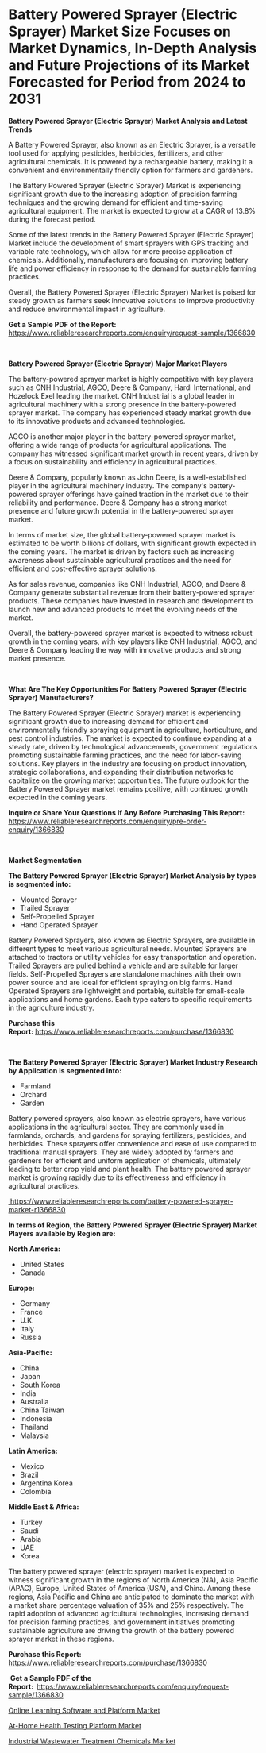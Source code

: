 <p><h1>Battery Powered Sprayer (Electric Sprayer) Market Size Focuses on Market Dynamics, In-Depth Analysis and Future Projections of its Market Forecasted for Period from 2024 to 2031</h1></p><p><strong>Battery Powered Sprayer (Electric Sprayer) Market Analysis and Latest Trends</strong></p>
<p><p>A Battery Powered Sprayer, also known as an Electric Sprayer, is a versatile tool used for applying pesticides, herbicides, fertilizers, and other agricultural chemicals. It is powered by a rechargeable battery, making it a convenient and environmentally friendly option for farmers and gardeners.</p><p>The Battery Powered Sprayer (Electric Sprayer) Market is experiencing significant growth due to the increasing adoption of precision farming techniques and the growing demand for efficient and time-saving agricultural equipment. The market is expected to grow at a CAGR of 13.8% during the forecast period.</p><p>Some of the latest trends in the Battery Powered Sprayer (Electric Sprayer) Market include the development of smart sprayers with GPS tracking and variable rate technology, which allow for more precise application of chemicals. Additionally, manufacturers are focusing on improving battery life and power efficiency in response to the demand for sustainable farming practices.</p><p>Overall, the Battery Powered Sprayer (Electric Sprayer) Market is poised for steady growth as farmers seek innovative solutions to improve productivity and reduce environmental impact in agriculture.</p></p>
<p><strong>Get a Sample PDF of the Report:&nbsp;</strong> <a href="https://www.reliableresearchreports.com/enquiry/request-sample/1366830">https://www.reliableresearchreports.com/enquiry/request-sample/1366830</a></p>
<p>&nbsp;</p>
<p><strong>Battery Powered Sprayer (Electric Sprayer) Major Market Players</strong></p>
<p><p>The battery-powered sprayer market is highly competitive with key players such as CNH Industrial, AGCO, Deere & Company, Hardi International, and Hozelock Exel leading the market. CNH Industrial is a global leader in agricultural machinery with a strong presence in the battery-powered sprayer market. The company has experienced steady market growth due to its innovative products and advanced technologies.</p><p>AGCO is another major player in the battery-powered sprayer market, offering a wide range of products for agricultural applications. The company has witnessed significant market growth in recent years, driven by a focus on sustainability and efficiency in agricultural practices.</p><p>Deere & Company, popularly known as John Deere, is a well-established player in the agricultural machinery industry. The company's battery-powered sprayer offerings have gained traction in the market due to their reliability and performance. Deere & Company has a strong market presence and future growth potential in the battery-powered sprayer market.</p><p>In terms of market size, the global battery-powered sprayer market is estimated to be worth billions of dollars, with significant growth expected in the coming years. The market is driven by factors such as increasing awareness about sustainable agricultural practices and the need for efficient and cost-effective sprayer solutions.</p><p>As for sales revenue, companies like CNH Industrial, AGCO, and Deere & Company generate substantial revenue from their battery-powered sprayer products. These companies have invested in research and development to launch new and advanced products to meet the evolving needs of the market.</p><p>Overall, the battery-powered sprayer market is expected to witness robust growth in the coming years, with key players like CNH Industrial, AGCO, and Deere & Company leading the way with innovative products and strong market presence.</p></p>
<p>&nbsp;</p>
<p><strong>What Are The Key Opportunities For Battery Powered Sprayer (Electric Sprayer) Manufacturers?</strong></p>
<p><p>The Battery Powered Sprayer (Electric Sprayer) market is experiencing significant growth due to increasing demand for efficient and environmentally friendly spraying equipment in agriculture, horticulture, and pest control industries. The market is expected to continue expanding at a steady rate, driven by technological advancements, government regulations promoting sustainable farming practices, and the need for labor-saving solutions. Key players in the industry are focusing on product innovation, strategic collaborations, and expanding their distribution networks to capitalize on the growing market opportunities. The future outlook for the Battery Powered Sprayer market remains positive, with continued growth expected in the coming years.</p></p>
<p><strong>Inquire or Share Your Questions If Any Before Purchasing This Report:</strong> <a href="https://www.reliableresearchreports.com/enquiry/pre-order-enquiry/1366830">https://www.reliableresearchreports.com/enquiry/pre-order-enquiry/1366830</a></p>
<p>&nbsp;</p>
<p><strong>Market Segmentation</strong></p>
<p><strong>The Battery Powered Sprayer (Electric Sprayer) Market Analysis by types is segmented into:</strong></p>
<p><ul><li>Mounted Sprayer</li><li>Trailed Sprayer</li><li>Self-Propelled Sprayer</li><li>Hand Operated Sprayer</li></ul></p>
<p><p>Battery Powered Sprayers, also known as Electric Sprayers, are available in different types to meet various agricultural needs. Mounted Sprayers are attached to tractors or utility vehicles for easy transportation and operation. Trailed Sprayers are pulled behind a vehicle and are suitable for larger fields. Self-Propelled Sprayers are standalone machines with their own power source and are ideal for efficient spraying on big farms. Hand Operated Sprayers are lightweight and portable, suitable for small-scale applications and home gardens. Each type caters to specific requirements in the agriculture industry.</p></p>
<p><strong>Purchase this Report:&nbsp;</strong><a href="https://www.reliableresearchreports.com/purchase/1366830">https://www.reliableresearchreports.com/purchase/1366830</a></p>
<p>&nbsp;</p>
<p><strong>The Battery Powered Sprayer (Electric Sprayer) Market Industry Research by Application is segmented into:</strong></p>
<p><ul><li>Farmland</li><li>Orchard</li><li>Garden</li></ul></p>
<p><p>Battery powered sprayers, also known as electric sprayers, have various applications in the agricultural sector. They are commonly used in farmlands, orchards, and gardens for spraying fertilizers, pesticides, and herbicides. These sprayers offer convenience and ease of use compared to traditional manual sprayers. They are widely adopted by farmers and gardeners for efficient and uniform application of chemicals, ultimately leading to better crop yield and plant health. The battery powered sprayer market is growing rapidly due to its effectiveness and efficiency in agricultural practices.</p></p>
<p><a href="https://www.reliableresearchreports.com/battery-powered-sprayer-market-r1366830">&nbsp;https://www.reliableresearchreports.com/battery-powered-sprayer-market-r1366830</a></p>
<p><strong>In terms of Region, the Battery Powered Sprayer (Electric Sprayer) Market Players available by Region are:</strong></p>
<p>
    <p> <strong> North America: </strong>
        <ul>
            <li>United States</li>
            <li>Canada</li>
        </ul>
        </p> 
    <p> <strong> Europe: </strong>
        <ul>
            <li>Germany</li>
            <li>France</li>
            <li>U.K.</li>
            <li>Italy</li>
            <li>Russia</li>
        </ul>
        </p> 
    <p> <strong> Asia-Pacific: </strong>
        <ul>
            <li>China</li>
            <li>Japan</li>
            <li>South Korea</li>
            <li>India</li>
            <li>Australia</li>
            <li>China Taiwan</li>
            <li>Indonesia</li>
            <li>Thailand</li>
            <li>Malaysia</li>
        </ul>
        </p> 
    <p> <strong> Latin America: </strong>
        <ul>
            <li>Mexico</li>
            <li>Brazil</li>
            <li>Argentina Korea</li>
            <li>Colombia</li>
        </ul>
        </p> 
    <p> <strong> Middle East & Africa: </strong>
        <ul>
            <li>Turkey</li>
            <li>Saudi</li>
            <li>Arabia</li>
            <li>UAE</li>
            <li>Korea</li>
        </ul>
    </p>
    </p>
<p><p>The battery powered sprayer (electric sprayer) market is expected to witness significant growth in the regions of North America (NA), Asia Pacific (APAC), Europe, United States of America (USA), and China. Among these regions, Asia Pacific and China are anticipated to dominate the market with a market share percentage valuation of 35% and 25% respectively. The rapid adoption of advanced agricultural technologies, increasing demand for precision farming practices, and government initiatives promoting sustainable agriculture are driving the growth of the battery powered sprayer market in these regions.</p></p>
<p><strong>Purchase this Report: </strong><a href="https://www.reliableresearchreports.com/purchase/1366830">https://www.reliableresearchreports.com/purchase/1366830</a></p>
<p>&nbsp;<strong>Get a Sample PDF of the Report:&nbsp;&nbsp;</strong><a href="https://www.reliableresearchreports.com/enquiry/request-sample/1366830">https://www.reliableresearchreports.com/enquiry/request-sample/1366830</a></p>
<p><strong></strong></p>
<p><p><a href="https://metal-farmhouse-e95.notion.site/Online-Learning-Software-and-Platform-Market-Competitive-Analysis-Market-Trends-and-Forecast-to-20-c95315c9d962417282223cf1dee18df2">Online Learning Software and Platform Market</a></p><p><a href="https://bubble-tree-ea4.notion.site/At-Home-Health-Testing-Platform-Market-Analysis-Its-CAGR-Market-Segmentation-and-Global-Industry-O-b70947a07be44fa0878364903a618532">At-Home Health Testing Platform Market</a></p><p><a href="https://silk-columnist-571.notion.site/Industrial-Wastewater-Treatment-Chemicals-Market-Analysis-and-Sze-Forecasted-for-period-from-2024-to-240faf4399fc4e62a7d4d1b6cf0f86ba">Industrial Wastewater Treatment Chemicals Market</a></p></p>